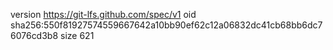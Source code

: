 version https://git-lfs.github.com/spec/v1
oid sha256:550f81927574559667642a10bb90ef62c12a06832dc41cb68bb6dc76076cd3b8
size 621
